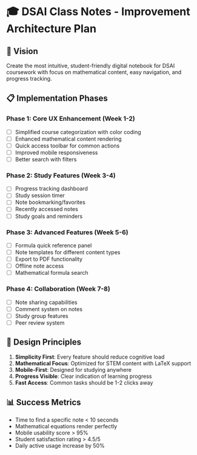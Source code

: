 # 🎓 DSAI Class Notes - Improvement Architecture Plan

## 🎯 Vision
Create the most intuitive, student-friendly digital notebook for DSAI coursework with focus on mathematical content, easy navigation, and progress tracking.

## 📋 Implementation Phases

### Phase 1: Core UX Enhancement (Week 1-2)
- [ ] Simplified course categorization with color coding
- [ ] Enhanced mathematical content rendering
- [ ] Quick access toolbar for common actions
- [ ] Improved mobile responsiveness
- [ ] Better search with filters

### Phase 2: Study Features (Week 3-4)
- [ ] Progress tracking dashboard
- [ ] Study session timer
- [ ] Note bookmarking/favorites
- [ ] Recently accessed notes
- [ ] Study goals and reminders

### Phase 3: Advanced Features (Week 5-6)
- [ ] Formula quick reference panel
- [ ] Note templates for different content types
- [ ] Export to PDF functionality
- [ ] Offline note access
- [ ] Mathematical formula search

### Phase 4: Collaboration (Week 7-8)
- [ ] Note sharing capabilities
- [ ] Comment system on notes
- [ ] Study group features
- [ ] Peer review system

## 🎨 Design Principles
1. **Simplicity First**: Every feature should reduce cognitive load
2. **Mathematical Focus**: Optimized for STEM content with LaTeX support
3. **Mobile-First**: Designed for studying anywhere
4. **Progress Visible**: Clear indication of learning progress
5. **Fast Access**: Common tasks should be 1-2 clicks away

## 📊 Success Metrics
- Time to find a specific note < 10 seconds
- Mathematical equations render perfectly
- Mobile usability score > 95%
- Student satisfaction rating > 4.5/5
- Daily active usage increase by 50%
